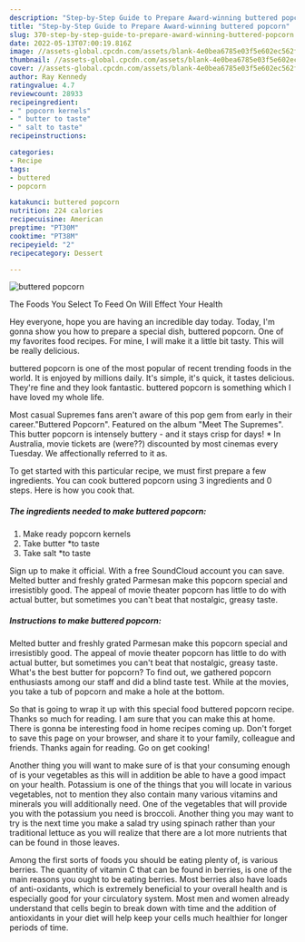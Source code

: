 ```yaml
---
description: "Step-by-Step Guide to Prepare Award-winning buttered popcorn"
title: "Step-by-Step Guide to Prepare Award-winning buttered popcorn"
slug: 370-step-by-step-guide-to-prepare-award-winning-buttered-popcorn
date: 2022-05-13T07:00:19.816Z
image: //assets-global.cpcdn.com/assets/blank-4e0bea6785e03f5e602ec562f230caae08da540cada707380b4fe1bbebba43da.png
thumbnail: //assets-global.cpcdn.com/assets/blank-4e0bea6785e03f5e602ec562f230caae08da540cada707380b4fe1bbebba43da.png
cover: //assets-global.cpcdn.com/assets/blank-4e0bea6785e03f5e602ec562f230caae08da540cada707380b4fe1bbebba43da.png
author: Ray Kennedy
ratingvalue: 4.7
reviewcount: 28933
recipeingredient:
- " popcorn kernels"
- " butter to taste"
- " salt to taste"
recipeinstructions:

categories:
- Recipe
tags:
- buttered
- popcorn

katakunci: buttered popcorn 
nutrition: 224 calories
recipecuisine: American
preptime: "PT30M"
cooktime: "PT38M"
recipeyield: "2"
recipecategory: Dessert

---
```



![buttered popcorn](//assets-global.cpcdn.com/assets/blank-4e0bea6785e03f5e602ec562f230caae08da540cada707380b4fe1bbebba43da.png)

The Foods You Select To Feed On Will Effect Your Health

Hey everyone, hope you are having an incredible day today. Today, I'm gonna show you how to prepare a special dish, buttered popcorn. One of my favorites food recipes. For mine, I will make it a little bit tasty. This will be really delicious.

buttered popcorn is one of the most popular of recent trending foods in the world. It is enjoyed by millions daily. It's simple, it's quick, it tastes delicious. They're fine and they look fantastic. buttered popcorn is something which I have loved my whole life.

Most casual Supremes fans aren&#39;t aware of this pop gem from early in their career.&#34;Buttered Popcorn&#34;. Featured on the album &#34;Meet The Supremes&#34;. This butter popcorn is intensely buttery - and it stays crisp for days! * In Australia, movie tickets are (were??) discounted by most cinemas every Tuesday. We affectionally referred to it as.


To get started with this particular recipe, we must first prepare a few ingredients. You can cook buttered popcorn using 3 ingredients and 0 steps. Here is how you cook that.

<!--inarticleads1-->

##### The ingredients needed to make buttered popcorn:

1. Make ready  popcorn kernels
1. Take  butter *to taste
1. Take  salt *to taste


Sign up to make it official. With a free SoundCloud account you can save. Melted butter and freshly grated Parmesan make this popcorn special and irresistibly good. The appeal of movie theater popcorn has little to do with actual butter, but sometimes you can&#39;t beat that nostalgic, greasy taste. 

<!--inarticleads2-->

##### Instructions to make buttered popcorn:



Melted butter and freshly grated Parmesan make this popcorn special and irresistibly good. The appeal of movie theater popcorn has little to do with actual butter, but sometimes you can&#39;t beat that nostalgic, greasy taste. What&#39;s the best butter for popcorn? To find out, we gathered popcorn enthusiasts among our staff and did a blind taste test. While at the movies, you take a tub of popcorn and make a hole at the bottom. 

So that is going to wrap it up with this special food buttered popcorn recipe. Thanks so much for reading. I am sure that you can make this at home. There is gonna be interesting food in home recipes coming up. Don't forget to save this page on your browser, and share it to your family, colleague and friends. Thanks again for reading. Go on get cooking!

Another thing you will want to make sure of is that your consuming enough of is your vegetables as this will in addition be able to have a good impact on your health. Potassium is one of the things that you will locate in various vegetables, not to mention they also contain many various vitamins and minerals you will additionally need. One of the vegetables that will provide you with the potassium you need is broccoli. Another thing you may want to try is the next time you make a salad try using spinach rather than your traditional lettuce as you will realize that there are a lot more nutrients that can be found in those leaves.

Among the first sorts of foods you should be eating plenty of, is various berries. The quantity of vitamin C that can be found in berries, is one of the main reasons you ought to be eating berries. Most berries also have loads of anti-oxidants, which is extremely beneficial to your overall health and is especially good for your circulatory system. Most men and women already understand that cells begin to break down with time and the addition of antioxidants in your diet will help keep your cells much healthier for longer periods of time.
